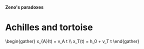 **Zeno's paradoxes**

# Achilles and tortoise

\begin{gather}
x_{A}(t) = v_A t \\\\
x_T(t) = h_0 + v_T t
\end{gather}
